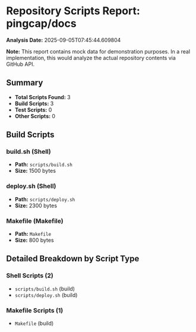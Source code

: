# Repository Scripts Report: pingcap/docs

**Analysis Date:** 2025-09-05T07:45:44.609804

**Note:** This report contains mock data for demonstration purposes. In a real implementation, this would analyze the actual repository contents via GitHub API.

## Summary
- **Total Scripts Found:** 3
- **Build Scripts:** 3
- **Test Scripts:** 0
- **Other Scripts:** 0

## Build Scripts

### build.sh (Shell)
- **Path:** `scripts/build.sh`
- **Size:** 1500 bytes

### deploy.sh (Shell)
- **Path:** `scripts/deploy.sh`
- **Size:** 2300 bytes

### Makefile (Makefile)
- **Path:** `Makefile`
- **Size:** 800 bytes

## Detailed Breakdown by Script Type

### Shell Scripts (2)

- `scripts/build.sh` (build)
- `scripts/deploy.sh` (build)

### Makefile Scripts (1)

- `Makefile` (build)


